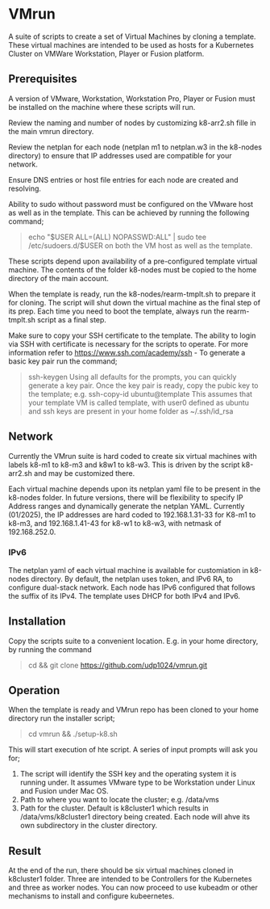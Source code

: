 # VMrun
A suite of scripts to create a set of Virtual Machines by cloning a template. These virtual machines are intended to be used as hosts for a Kubernetes Cluster on VMWare Workstation, Player or Fusion platform.

## Prerequisites
A version of VMware, Workstation, Workstation Pro, Player or Fusion must be installed on the machine where these scripts will run.

Review the naming and number of nodes by customizing k8-arr2.sh fille in the main vmrun directory.

Review the netplan for each node (netplan m1 to netplan.w3 in the k8-nodes directory) to ensure that IP addresses used are compatible for your network. 

Ensure DNS entries or host file entries for each node are created and resolving.

Ability to sudo without password must be configured on the VMware host as well as in the template. This can be achieved by running the following command;
> echo "$USER ALL=(ALL) NOPASSWD:ALL" | sudo tee /etc/sudoers.d/$USER
on both the VM host as well as the template.

These scripts depend upon availability of a pre-configured template virtual machine. The contents of the folder k8-nodes must be copied to the home directory of the main account.

When the template is ready, run the k8-nodes/rearm-tmplt.sh to prepare it for cloning. The script will shut down the virtual machine as the final step of its prep. Each time you need to boot the template, always run the rearm-tmplt.sh script as a final step.

Make sure to copy your SSH certificate to the template. The ability to login via SSH with certificate is necessary for the scripts to operate. For more information refer to https://www.ssh.com/academy/ssh - To generate a basic key pair run the command;
> ssh-keygen
Using all defaults for the prompts, you can quickly generate a key pair. Once the key pair is ready, copy the pubic key to the template; e.g.
>ssh-copy-id ubuntu@template
This assumes that your template VM is called template, with user0 defined as ubuntu and ssh keys are present in your home folder as ~/.ssh/id_rsa

## Network
Currently the VMrun suite is hard coded to create six virtual machines with labels k8-m1 to k8-m3 and k8w1 to k8-w3. This is driven by the script k8-arr2.sh and may be customized there.

Each virtual machine depends upon its netplan yaml file to be present in the k8-nodes folder. In future versions, there will be flexibility to specify IP Address ranges and dynamically generate the netplan YAML. Currently (01/2025), the IP addresses are hard coded to 192.168.1.31-33 for K8-m1 to k8-m3, and 192.168.1.41-43 for k8-w1 to k8-w3, with netmask of 192.168.252.0.

### IPv6
The netplan yaml of each virtual machine is available for customiation in k8-nodes directory. By default, the netplan uses token, and IPv6 RA, to configure dual-stack network. Each node has IPv6 configured that follows the suffix of its IPv4. The template uses DHCP for both IPv4 and IPv6. 

## Installation
Copy the scripts suite to a convenient location. E.g. in your home directory, by running the command
> cd && git clone https://github.com/udp1024/vmrun.git

## Operation
When the template is ready and VMrun repo has been cloned to your home directory run the installer script;
> cd vmrun && ./setup-k8.sh

This will start execution of hte script. A series of input prompts will ask you for;
1. The script will identify the SSH key and the operating system it is running under. It assumes VMware type to be Workstation under Linux and Fusion under Mac OS.
2. Path to where you want to locate the cluster; e.g. /data/vms
3. Path for the cluster. Default is k8cluster1 which results in /data/vms/k8cluster1 directory being created. Each node will ahve its own subdirectory in the cluster directory.

## Result
At the end of the run, there should be six virtual machines cloned in k8cluster1 folder. Three are intended to be Controllers for the Kubernetes and three as worker nodes. You can now proceed to use kubeadm or other mechanisms to install and configure kubeernetes.
